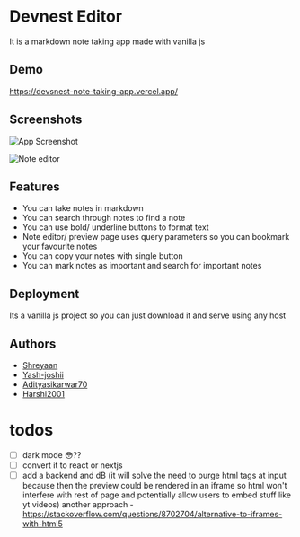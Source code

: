
# Devnest Editor

It is a markdown note taking app made with vanilla js


## Demo

https://devsnest-note-taking-app.vercel.app/

## Screenshots

![App Screenshot](https://devsnest-note-taking-app-iuo3.vercel.app/demo.png)

![Note editor](https://devsnest-note-taking-app-iuo3.vercel.app/demo2.png)


## Features

- You can take notes in markdown
- You can search through notes to find a note
- You can use bold/ underline buttons to format text
- Note editor/ preview page uses query parameters so you can bookmark your favourite notes 
- You can copy your notes with single button
- You can mark notes as important and search for important notes 

## Deployment

Its a vanilla js project so you can just download it and serve using any host



## Authors

- [Shreyaan](https://github.com/Shreyaan)
- [Yash-joshii](https://github.com/yash-joshii)
- [Adityasikarwar70](https://github.com/Adityasikarwar70)
- [Harshi2001](https://github.com/Harshi2001)

# todos
- [ ] dark mode 😳?? 
- [ ] convert it to react or nextjs 
- [ ] add a backend and dB (it will solve the need to purge html tags at input because then the preview could be rendered in an iframe so html won't interfere with rest of page
and potentially allow users to embed stuff like yt videos) 
another approach - https://stackoverflow.com/questions/8702704/alternative-to-iframes-with-html5
